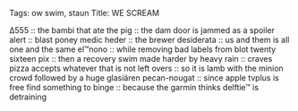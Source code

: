 Tags: ow swim, staun
Title: WE SCREAM
  
∆555 :: the bambi that ate the pig :: the dam door is jammed as a spoiler alert :: blast poney medic heder :: the brewer desiderata :: us and them is all one and the same el™nono :: while removing bad labels from blot twenty sixteen pix :: then a recovery swim made harder by heavy rain :: craves pizza accepts whatever that is not left overs :: so it is lamb with the minion crowd followed by a huge glasiären pecan-nougat :: since apple tvplus is free find something to binge :: because the garmin thinks delftie™ is detraining  
